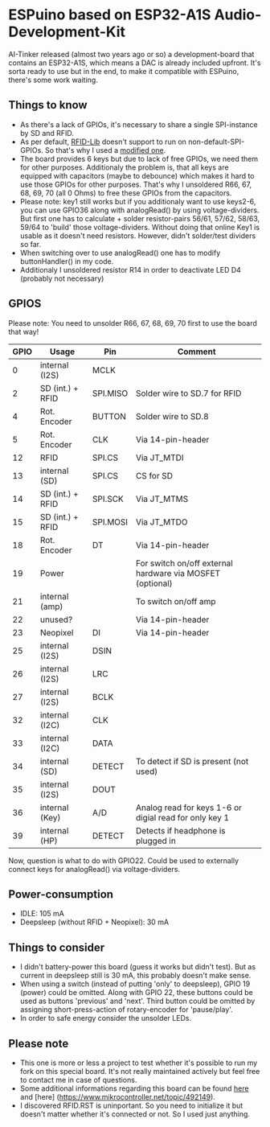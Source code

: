# ESPuino based on ESP32-A1S Audio-Development-Kit

AI-Tinker released (almost two years ago or so) a development-board that contains an ESP32-A1S, which means a DAC is already included upfront. It's sorta ready to use but in the end, to make it compatible with ESPuino, there's some work waiting.

## Things to know
* As there's a lack of GPIOs, it's necessary to share a single SPI-instance by SD and RFID.
* As per default, [RFID-Lib](https://github.com/miguelbalboa/rfid/) doesn't support to run on non-default-SPI-GPIOs. So that's why I used a [modified one](https://github.com/madias123/STM32duino-RFID-Mp3-Player/tree/master/3d%20party%20libraries%20(modified)/MFRC522).
* The board provides 6 keys but due to lack of free GPIOs, we need them for other purposes. Additionaly the problem is, that all keys are equipped with capacitors (maybe to debounce) which makes it hard to use those GPIOs for other purposes. That's why I unsoldered R66, 67, 68, 69, 70 (all 0 Ohms) to free these GPIOs from the capacitors.
* Please note: key1 still works but if you additionaly want to use keys2-6, you can use GPIO36 along with analogRead() by using voltage-dividers. But first one has to calculate + solder resistor-pairs 56/61, 57/62, 58/63, 59/64 to 'build' those voltage-dividers. Without doing that online Key1 is usable as it doesn't need resistors. However, didn't solder/test dividers so far.
* When switching over to use analogRead() one has to modify buttonHandler() in my code.
* Additionaly I unsoldered resistor R14 in order to deactivate LED D4 (probably not necessary)

## GPIOS
Please note: You need to unsolder R66, 67, 68, 69, 70 first to use the board that way!

| GPIO          | Usage            | Pin         | Comment                                                      |
| ------------- | -----------------| ----------- | ------------------------------------------------------------ |
| 0             | internal (I2S)   | MCLK        |                                                              |
| 2             | SD (int.) + RFID | SPI.MISO    | Solder wire to SD.7 for RFID                                 |
| 4             | Rot. Encoder     | BUTTON      | Solder wire to SD.8                                          |
| 5             | Rot. Encoder     | CLK         | Via 14-pin-header                                            |
| 12            | RFID             | SPI.CS      | Via JT_MTDI                                                  |
| 13            | internal (SD)    | SPI.CS      | CS for SD                                                    |
| 14            | SD (int.) + RFID | SPI.SCK     | Via JT_MTMS                                                  |
| 15            | SD (int.) + RFID | SPI.MOSI    | Via JT_MTDO                                                  |
| 18            | Rot. Encoder     | DT          | Via 14-pin-header                                            |
| 19            | Power            |             | For switch on/off external hardware via MOSFET (optional)    |
| 21            | internal (amp)   |             | To switch on/off amp                                         |
| 22            | unused?          |             | Via 14-pin-header                                            |
| 23            | Neopixel         | DI          | Via 14-pin-header                                            |
| 25            | internal (I2S)   | DSIN        |                                                              |
| 26            | internal (I2S)   | LRC         |                                                              |
| 27            | internal (I2S)   | BCLK        |                                                              |
| 32            | internal (I2C)   | CLK         |                                                              |
| 33            | internal (I2C)   | DATA        |                                                              |
| 34            | internal (SD)    | DETECT      | To detect if SD is present (not used)                        |
| 35            | internal (I2S)   | DOUT        |                                                              |
| 36            | internal (Key)   | A/D         | Analog read for keys 1-6 or digial read for only key 1       |
| 39            | internal (HP)    | DETECT      | Detects if headphone is plugged in                           |


Now, question is what to do with GPIO22. Could be used to externally connect keys for analogRead() via voltage-dividers.

## Power-consumption
* IDLE: 105 mA
* Deepsleep (without RFID + Neopixel): 30 mA

## Things to consider
* I didn't battery-power this board (guess it works but didn't test). But as current in deepsleep still is 30 mA, this probably doesn't make sense.
* When using a switch (instead of putting 'only' to deepsleep), GPIO 19 (power) could be omitted. Along with GPIO 22, these buttons could be used as buttons 'previous' and 'next'. Third button could be omitted by assigning short-press-action of rotary-encoder for 'pause/play'.
* In order to safe energy consider the unsolder LEDs.

## Please note
* This one is more or less a project to test whether it's possible to run my fork on this special board. It's not really maintained actively but feel free to contact me in case of questions.
* Some additional informations regarding this board can be found [here](https://www.mikrocontroller.net/topic/474383?goto=6429727) and [here] (https://www.mikrocontroller.net/topic/492149).
* I discovered RFID.RST is uninportant. So you need to initialize it but doesn't matter whether it's connected or not. So I used just anything.

